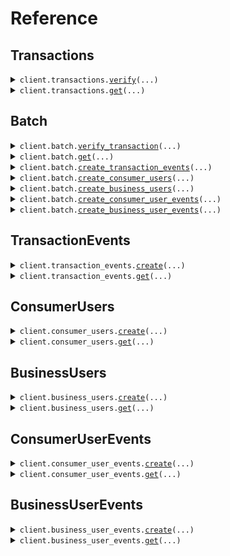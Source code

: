 # Reference
## Transactions
<details><summary><code>client.transactions.<a href="src/flagright/transactions/client.py">verify</a>(...)</code></summary>
<dl>
<dd>

#### 📝 Description

<dl>
<dd>

<dl>
<dd>

## POST Transactions

`/transactions` endpoint allows you to operate on the [Transaction entity.](/guides/overview/entities#transaction)

In order to pass the payload of a transaction to Flagright and verify the transaction, you will need to call this endpoint with the transaction payload. Not all fields are mandatory, you will only need to pass in the fields that you have and are relevant for your compliance setup.


### Payload

Here are some of the most used payload fields explained (you can find the full payload [schema below](/api-reference/api-reference/transactions/verify#request) with 1 line descriptions):

* `type`: Type of transaction (Ex: `WITHDRAWAL`, `DEPOSIT`, `TRANSFER` etc).
* `transactionId` - Unique Identifier for the transaction.
* `timestamp` - UNIX timestamp in *milliseconds* of when the transaction took place
* `transactionState` - The state of the transaction, set to `CREATED` by default. [More details here](/guides/overview/entities#transaction-lifecycle-through-transaction-events)
* `originUserId` - Unique identifier (if any) of the user who is sending the money. This user must be created within the Flagright system before using the [create a consumer user](/api-reference/api-reference/consumer-users/create) or [create a business user](/api-reference/api-reference/business-users/create) endpoint
* `destinationUserId` - Unique identifier (if any) of the user who is receiving the money. This user must be created within the Flagright system before using the [create a consumer user](/api-reference/api-reference/consumer-users/create) or [create a business user](/api-reference/api-reference/business-users/create) endpoint
* `originAmountDetails` - Details of the amount being sent from the origin
* `destinationAmountDetails` - Details of the amount being received at the destination
* `originPaymentDetails` - Payment details (if any) used at the origin (ex: `CARD`, `IBAN`, `WALLET` etc). You can click on the dropdown next to the field in the schema below to view all supported payment types.
* `destinationPaymentDetails` - Payment details (if any) used at the destination (ex: `CARD`, `IBAN`, `WALLET` etc). You can click on the dropdown next to the field in the schema below to view all supported payment types.
</dd>
</dl>
</dd>
</dl>

#### 🔌 Usage

<dl>
<dd>

<dl>
<dd>

```python
from flagright import (
    DeviceData,
    Flagright,
    Tag,
    TransactionAmountDetails,
    TransactionDestinationPaymentDetails_Card,
    TransactionOriginPaymentDetails_Card,
)

client = Flagright(
    api_key="YOUR_API_KEY",
)
client.transactions.verify(
    type="DEPOSIT",
    transaction_id="7b80a539eea6e78acbd6d458e5971482",
    timestamp=1641654664000.0,
    origin_user_id="8650a2611d0771cba03310f74bf6",
    destination_user_id="9350a2611e0771cba03310f74bf6",
    origin_amount_details=TransactionAmountDetails(
        transaction_amount=800.0,
        transaction_currency="EUR",
        country="DE",
    ),
    destination_amount_details=TransactionAmountDetails(
        transaction_amount=68351.34,
        transaction_currency="INR",
        country="IN",
    ),
    origin_payment_details=TransactionOriginPaymentDetails_Card(
        card_fingerprint="20ac00fed8ef913aefb17cfae1097cce",
        card_issued_country="TR",
        transaction_reference_field="Deposit",
        f_3_ds_done=True,
    ),
    destination_payment_details=TransactionDestinationPaymentDetails_Card(
        card_fingerprint="20ac00fed8ef913aefb17cfae1097cce",
        card_issued_country="TR",
        transaction_reference_field="Deposit",
        f_3_ds_done=True,
    ),
    promotion_code_used=True,
    reference="loan repayment",
    origin_device_data=DeviceData(
        battery_level=95.0,
        device_latitude=13.0033,
        device_longitude=76.1004,
        ip_address="10.23.191.2",
        device_identifier="3c49f915d04485e34caba",
        vpn_used=False,
        operating_system="Android 11.2",
        device_maker="ASUS",
        device_model="Zenphone M2 Pro Max",
        device_year="2018",
        app_version="1.1.0",
    ),
    destination_device_data=DeviceData(
        battery_level=95.0,
        device_latitude=13.0033,
        device_longitude=76.1004,
        ip_address="10.23.191.2",
        device_identifier="3c49f915d04485e34caba",
        vpn_used=False,
        operating_system="Android 11.2",
        device_maker="ASUS",
        device_model="Zenphone M2 Pro Max",
        device_year="2018",
        app_version="1.1.0",
    ),
    tags=[
        Tag(
            key="customKey",
            value="customValue",
        )
    ],
)

```
</dd>
</dl>
</dd>
</dl>

#### ⚙️ Parameters

<dl>
<dd>

<dl>
<dd>

**type:** `str` — Type of transaction (ex: DEPOSIT, WITHDRAWAL, TRANSFER, EXTERNAL_PAYMENT, REFUND, OTHER)
    
</dd>
</dl>

<dl>
<dd>

**transaction_id:** `str` — Unique transaction identifier
    
</dd>
</dl>

<dl>
<dd>

**timestamp:** `float` — Timestamp of when transaction took place
    
</dd>
</dl>

<dl>
<dd>

**validate_origin_user_id:** `typing.Optional[BooleanString]` — Boolean string whether Flagright should validate if provided originUserId exist. True by default
    
</dd>
</dl>

<dl>
<dd>

**validate_destination_user_id:** `typing.Optional[BooleanString]` — Boolean string whether Flagright should validate if provided destinationUserId exist. True by default
    
</dd>
</dl>

<dl>
<dd>

**origin_user_id:** `typing.Optional[str]` — UserId for where the transaction originates from
    
</dd>
</dl>

<dl>
<dd>

**destination_user_id:** `typing.Optional[str]` — UserId for transaction's destination. In other words, where the value is being transferred to.
    
</dd>
</dl>

<dl>
<dd>

**transaction_state:** `typing.Optional[TransactionState]` 
    
</dd>
</dl>

<dl>
<dd>

**origin_amount_details:** `typing.Optional[TransactionAmountDetails]` 
    
</dd>
</dl>

<dl>
<dd>

**destination_amount_details:** `typing.Optional[TransactionAmountDetails]` 
    
</dd>
</dl>

<dl>
<dd>

**origin_payment_details:** `typing.Optional[TransactionOriginPaymentDetails]` — Payment details of the origin. It can be a bank account number, wallet ID, card fingerprint etc.
    
</dd>
</dl>

<dl>
<dd>

**destination_payment_details:** `typing.Optional[TransactionDestinationPaymentDetails]` 
    
</dd>
</dl>

<dl>
<dd>

**origin_funds_info:** `typing.Optional[OriginFundsInfo]` 
    
</dd>
</dl>

<dl>
<dd>

**related_transaction_ids:** `typing.Optional[typing.Sequence[str]]` — IDs of transactions related to this transaction. Ex: refund, split bills
    
</dd>
</dl>

<dl>
<dd>

**product_type:** `typing.Optional[str]` — Type of produce being used by the consumer (ex wallets, payments etc)
    
</dd>
</dl>

<dl>
<dd>

**promotion_code_used:** `typing.Optional[bool]` — Whether a promotion code was used or not the transaction
    
</dd>
</dl>

<dl>
<dd>

**reference:** `typing.Optional[str]` — Reference field for the transaction indicating the purpose of the transaction etc.
    
</dd>
</dl>

<dl>
<dd>

**origin_device_data:** `typing.Optional[DeviceData]` 
    
</dd>
</dl>

<dl>
<dd>

**destination_device_data:** `typing.Optional[DeviceData]` 
    
</dd>
</dl>

<dl>
<dd>

**tags:** `typing.Optional[typing.Sequence[Tag]]` — Additional information that can be added via tags
    
</dd>
</dl>

<dl>
<dd>

**update_count:** `typing.Optional[float]` 
    
</dd>
</dl>

<dl>
<dd>

**request_options:** `typing.Optional[RequestOptions]` — Request-specific configuration.
    
</dd>
</dl>
</dd>
</dl>


</dd>
</dl>
</details>

<details><summary><code>client.transactions.<a href="src/flagright/transactions/client.py">get</a>(...)</code></summary>
<dl>
<dd>

#### 📝 Description

<dl>
<dd>

<dl>
<dd>

### GET Transactions

`/transactions` endpoint allows you to operate on the [Transaction entity](/guides/overview/entities#transaction).

Calling `GET /transactions/{transactionId}` will return the entire transaction payload and rule execution results for the transaction with the corresponding `transactionId`
</dd>
</dl>
</dd>
</dl>

#### 🔌 Usage

<dl>
<dd>

<dl>
<dd>

```python
from flagright import Flagright

client = Flagright(
    api_key="YOUR_API_KEY",
)
client.transactions.get(
    transaction_id="transactionId",
)

```
</dd>
</dl>
</dd>
</dl>

#### ⚙️ Parameters

<dl>
<dd>

<dl>
<dd>

**transaction_id:** `str` — Unique Transaction Identifier
    
</dd>
</dl>

<dl>
<dd>

**request_options:** `typing.Optional[RequestOptions]` — Request-specific configuration.
    
</dd>
</dl>
</dd>
</dl>


</dd>
</dl>
</details>

## Batch
<details><summary><code>client.batch.<a href="src/flagright/batch/client.py">verify_transaction</a>(...)</code></summary>
<dl>
<dd>

#### 🔌 Usage

<dl>
<dd>

<dl>
<dd>

```python
from flagright import Flagright, Transaction

client = Flagright(
    api_key="YOUR_API_KEY",
)
client.batch.verify_transaction(
    data=[
        Transaction(
            type="type",
            transaction_id="transactionId",
            timestamp=1.1,
        )
    ],
)

```
</dd>
</dl>
</dd>
</dl>

#### ⚙️ Parameters

<dl>
<dd>

<dl>
<dd>

**data:** `typing.Sequence[Transaction]` 
    
</dd>
</dl>

<dl>
<dd>

**validate_origin_user_id:** `typing.Optional[BooleanString]` — Boolean string whether Flagright should validate if provided originUserId exist. True by default
    
</dd>
</dl>

<dl>
<dd>

**validate_destination_user_id:** `typing.Optional[BooleanString]` — Boolean string whether Flagright should validate if provided destinationUserId exist. True by default
    
</dd>
</dl>

<dl>
<dd>

**batch_id:** `typing.Optional[str]` 
    
</dd>
</dl>

<dl>
<dd>

**request_options:** `typing.Optional[RequestOptions]` — Request-specific configuration.
    
</dd>
</dl>
</dd>
</dl>


</dd>
</dl>
</details>

<details><summary><code>client.batch.<a href="src/flagright/batch/client.py">get</a>(...)</code></summary>
<dl>
<dd>

#### 🔌 Usage

<dl>
<dd>

<dl>
<dd>

```python
from flagright import Flagright

client = Flagright(
    api_key="YOUR_API_KEY",
)
client.batch.get(
    batch_id="batchId",
)

```
</dd>
</dl>
</dd>
</dl>

#### ⚙️ Parameters

<dl>
<dd>

<dl>
<dd>

**batch_id:** `str` — Unique Batch Identifier
    
</dd>
</dl>

<dl>
<dd>

**page_size:** `typing.Optional[PageSize]` — Page size (default 20)
    
</dd>
</dl>

<dl>
<dd>

**page:** `typing.Optional[Page]` — Page
    
</dd>
</dl>

<dl>
<dd>

**request_options:** `typing.Optional[RequestOptions]` — Request-specific configuration.
    
</dd>
</dl>
</dd>
</dl>


</dd>
</dl>
</details>

<details><summary><code>client.batch.<a href="src/flagright/batch/client.py">create_transaction_events</a>(...)</code></summary>
<dl>
<dd>

#### 🔌 Usage

<dl>
<dd>

<dl>
<dd>

```python
from flagright import Flagright, TransactionEvent

client = Flagright(
    api_key="YOUR_API_KEY",
)
client.batch.create_transaction_events(
    data=[
        TransactionEvent(
            transaction_state="CREATED",
            timestamp=1.1,
            transaction_id="transactionId",
        )
    ],
)

```
</dd>
</dl>
</dd>
</dl>

#### ⚙️ Parameters

<dl>
<dd>

<dl>
<dd>

**data:** `typing.Sequence[TransactionEvent]` 
    
</dd>
</dl>

<dl>
<dd>

**batch_id:** `typing.Optional[str]` 
    
</dd>
</dl>

<dl>
<dd>

**request_options:** `typing.Optional[RequestOptions]` — Request-specific configuration.
    
</dd>
</dl>
</dd>
</dl>


</dd>
</dl>
</details>

<details><summary><code>client.batch.<a href="src/flagright/batch/client.py">create_consumer_users</a>(...)</code></summary>
<dl>
<dd>

#### 🔌 Usage

<dl>
<dd>

<dl>
<dd>

```python
from flagright import Flagright, User

client = Flagright(
    api_key="YOUR_API_KEY",
)
client.batch.create_consumer_users(
    data=[
        User(
            user_id="userId",
            created_timestamp=1.1,
        )
    ],
)

```
</dd>
</dl>
</dd>
</dl>

#### ⚙️ Parameters

<dl>
<dd>

<dl>
<dd>

**data:** `typing.Sequence[User]` 
    
</dd>
</dl>

<dl>
<dd>

**batch_id:** `typing.Optional[str]` 
    
</dd>
</dl>

<dl>
<dd>

**request_options:** `typing.Optional[RequestOptions]` — Request-specific configuration.
    
</dd>
</dl>
</dd>
</dl>


</dd>
</dl>
</details>

<details><summary><code>client.batch.<a href="src/flagright/batch/client.py">create_business_users</a>(...)</code></summary>
<dl>
<dd>

#### 🔌 Usage

<dl>
<dd>

<dl>
<dd>

```python
from flagright import Business, CompanyGeneralDetails, Flagright, LegalEntity

client = Flagright(
    api_key="YOUR_API_KEY",
)
client.batch.create_business_users(
    data=[
        Business(
            user_id="userId",
            created_timestamp=1.1,
            legal_entity=LegalEntity(
                company_general_details=CompanyGeneralDetails(
                    legal_name="Ozkan Hazelnut Export JSC",
                    business_industry=["Farming"],
                    main_products_services_sold=["Hazelnut"],
                ),
            ),
        )
    ],
)

```
</dd>
</dl>
</dd>
</dl>

#### ⚙️ Parameters

<dl>
<dd>

<dl>
<dd>

**data:** `typing.Sequence[Business]` 
    
</dd>
</dl>

<dl>
<dd>

**batch_id:** `typing.Optional[str]` 
    
</dd>
</dl>

<dl>
<dd>

**request_options:** `typing.Optional[RequestOptions]` — Request-specific configuration.
    
</dd>
</dl>
</dd>
</dl>


</dd>
</dl>
</details>

<details><summary><code>client.batch.<a href="src/flagright/batch/client.py">create_consumer_user_events</a>(...)</code></summary>
<dl>
<dd>

#### 🔌 Usage

<dl>
<dd>

<dl>
<dd>

```python
from flagright import ConsumerUserEvent, Flagright

client = Flagright(
    api_key="YOUR_API_KEY",
)
client.batch.create_consumer_user_events(
    data=[
        ConsumerUserEvent(
            timestamp=1.1,
            user_id="userId",
        )
    ],
)

```
</dd>
</dl>
</dd>
</dl>

#### ⚙️ Parameters

<dl>
<dd>

<dl>
<dd>

**data:** `typing.Sequence[ConsumerUserEvent]` 
    
</dd>
</dl>

<dl>
<dd>

**batch_id:** `typing.Optional[str]` 
    
</dd>
</dl>

<dl>
<dd>

**request_options:** `typing.Optional[RequestOptions]` — Request-specific configuration.
    
</dd>
</dl>
</dd>
</dl>


</dd>
</dl>
</details>

<details><summary><code>client.batch.<a href="src/flagright/batch/client.py">create_business_user_events</a>(...)</code></summary>
<dl>
<dd>

#### 🔌 Usage

<dl>
<dd>

<dl>
<dd>

```python
from flagright import BusinessUserEvent, Flagright

client = Flagright(
    api_key="YOUR_API_KEY",
)
client.batch.create_business_user_events(
    data=[
        BusinessUserEvent(
            timestamp=1.1,
            user_id="userId",
        )
    ],
)

```
</dd>
</dl>
</dd>
</dl>

#### ⚙️ Parameters

<dl>
<dd>

<dl>
<dd>

**data:** `typing.Sequence[BusinessUserEvent]` 
    
</dd>
</dl>

<dl>
<dd>

**batch_id:** `typing.Optional[str]` 
    
</dd>
</dl>

<dl>
<dd>

**request_options:** `typing.Optional[RequestOptions]` — Request-specific configuration.
    
</dd>
</dl>
</dd>
</dl>


</dd>
</dl>
</details>

## TransactionEvents
<details><summary><code>client.transaction_events.<a href="src/flagright/transaction_events/client.py">create</a>(...)</code></summary>
<dl>
<dd>

#### 📝 Description

<dl>
<dd>

<dl>
<dd>

## POST Transaction Events

`/events/transaction` endpoint allows you to operate on the [Transaction Events entity.](/guides/overview/entities#transaction-event)

Transaction events are created after the initial `POST /transactions` call (which creates a transaction) and are used to:

* Update the STATE of the transaction, using the `transactionState` field and manage the [Transaction Lifecycle](/guides/overview/entities#transaction-lifecycle-through-transaction-events)
* Update the transaction details, using the `updatedTransactionAttributes` field.

> If you have neither of the above two use cases, you do not need to use transaction events.

### Payload

Each transaction event needs three mandatory fields:

* `transactionState` - STATE of the transaction -> value is set to `CREATED` after `POST /transactions` call
* `timestamp`- the timestamp of when the event was created or occured in your system
* `transactionId` - The ID of the transaction for which this event is generated.

In order to make individual events retrievable, you also need to pass in a unique `eventId` to the request body.
</dd>
</dl>
</dd>
</dl>

#### 🔌 Usage

<dl>
<dd>

<dl>
<dd>

```python
from flagright import DeviceData, Flagright

client = Flagright(
    api_key="YOUR_API_KEY",
)
client.transaction_events.create(
    transaction_state="SUCCESSFUL",
    timestamp=1752526580000.0,
    transaction_id="443dea26147a406b957d9ee3a1247b11",
    event_id="aaeeb166147a406b957dd9147a406b957",
    event_description="Transaction created",
    meta_data=DeviceData(
        battery_level=76.3,
        device_latitude=13.009711,
        device_longitude=76.102898,
        ip_address="79.144.2.20",
        vpn_used=True,
    ),
)

```
</dd>
</dl>
</dd>
</dl>

#### ⚙️ Parameters

<dl>
<dd>

<dl>
<dd>

**transaction_state:** `TransactionState` 
    
</dd>
</dl>

<dl>
<dd>

**timestamp:** `float` — Timestamp of the event
    
</dd>
</dl>

<dl>
<dd>

**transaction_id:** `str` — Transaction ID the event pertains to
    
</dd>
</dl>

<dl>
<dd>

**event_id:** `typing.Optional[str]` — Unique event ID
    
</dd>
</dl>

<dl>
<dd>

**reason:** `typing.Optional[str]` — Reason for the event or a state change
    
</dd>
</dl>

<dl>
<dd>

**event_description:** `typing.Optional[str]` — Event description
    
</dd>
</dl>

<dl>
<dd>

**updated_transaction_attributes:** `typing.Optional[TransactionUpdatable]` 
    
</dd>
</dl>

<dl>
<dd>

**meta_data:** `typing.Optional[DeviceData]` 
    
</dd>
</dl>

<dl>
<dd>

**update_count:** `typing.Optional[float]` 
    
</dd>
</dl>

<dl>
<dd>

**request_options:** `typing.Optional[RequestOptions]` — Request-specific configuration.
    
</dd>
</dl>
</dd>
</dl>


</dd>
</dl>
</details>

<details><summary><code>client.transaction_events.<a href="src/flagright/transaction_events/client.py">get</a>(...)</code></summary>
<dl>
<dd>

#### 📝 Description

<dl>
<dd>

<dl>
<dd>

### GET Transaction Events

`/events/transaction` endpoint allows you to operate on the [Transaction Events entity.](/guides/overview/entities#transaction-event).

You can retrieve any transaction event you created using the [POST Transaction Events](/api-reference/api-reference/transaction-events/create) call.
</dd>
</dl>
</dd>
</dl>

#### 🔌 Usage

<dl>
<dd>

<dl>
<dd>

```python
from flagright import Flagright

client = Flagright(
    api_key="YOUR_API_KEY",
)
client.transaction_events.get(
    event_id="eventId",
)

```
</dd>
</dl>
</dd>
</dl>

#### ⚙️ Parameters

<dl>
<dd>

<dl>
<dd>

**event_id:** `str` — Unique Transaction Identifier
    
</dd>
</dl>

<dl>
<dd>

**request_options:** `typing.Optional[RequestOptions]` — Request-specific configuration.
    
</dd>
</dl>
</dd>
</dl>


</dd>
</dl>
</details>

## ConsumerUsers
<details><summary><code>client.consumer_users.<a href="src/flagright/consumer_users/client.py">create</a>(...)</code></summary>
<dl>
<dd>

#### 📝 Description

<dl>
<dd>

<dl>
<dd>

## POST Consumer User

`/consumer/user` endpoint allows you to operate on the Consumer user entity.

In order to pass the payload of a User to Flagright and verify the User, you will need to call this endpoint with the User payload. Not all fields are mandatory, you will only need to pass in the fields that you have and are relevant for your compliance setup.

### Payload

Each consumer user needs two mandatory fields:

* `userId` - Unique identifier for the user
* `createdTimestamp` - UNIX timestamp in *milliseconds* for when the User is created in your system
</dd>
</dl>
</dd>
</dl>

#### 🔌 Usage

<dl>
<dd>

<dl>
<dd>

```python
from flagright import (
    Address,
    ConsumerName,
    ContactDetails,
    Flagright,
    LegalDocument,
    Tag,
    UserDetails,
    UserTag,
)

client = Flagright(
    api_key="YOUR_API_KEY",
)
client.consumer_users.create(
    user_id="96647cfd9e8fe66ee0f3362e011e34e8",
    created_timestamp=1641654664000.0,
    user_details=UserDetails(
        name=ConsumerName(
            first_name="Baran",
            middle_name="Realblood",
            last_name="Ozkan",
        ),
        date_of_birth="1991-01-01",
        country_of_residence="US",
        country_of_nationality="DE",
    ),
    legal_documents=[
        LegalDocument(
            document_type="passport",
            document_number="Z9431P",
            document_issued_date=1639939034000.0,
            document_expiration_date=1839939034000.0,
            document_issued_country="DE",
            tags=[
                Tag(
                    key="customerType",
                    value="wallet",
                )
            ],
        )
    ],
    contact_details=ContactDetails(
        email_ids=["baran@flagright.com"],
        contact_numbers=["+37112345432"],
        websites=["flagright.com"],
        addresses=[
            Address(
                address_lines=["Klara-Franke Str 20"],
                postcode="10557",
                city="Berlin",
                state="Berlin",
                country="Germany",
                tags=[
                    Tag(
                        key="customKey",
                        value="customValue",
                    )
                ],
            )
        ],
    ),
    tags=[
        UserTag(
            key="customKey",
            value="customValue",
        )
    ],
)

```
</dd>
</dl>
</dd>
</dl>

#### ⚙️ Parameters

<dl>
<dd>

<dl>
<dd>

**user_id:** `str` — Unique user ID
    
</dd>
</dl>

<dl>
<dd>

**created_timestamp:** `float` — Timestamp when userId is created
    
</dd>
</dl>

<dl>
<dd>

**lock_cra_risk_level:** `typing.Optional[BooleanString]` — Boolean string whether Flagright should lock the CRA risk level for the user.
    
</dd>
</dl>

<dl>
<dd>

**lock_kyc_risk_level:** `typing.Optional[BooleanString]` — Boolean string whether Flagright should lock the KYC risk level for the user.
    
</dd>
</dl>

<dl>
<dd>

**validate_user_id:** `typing.Optional[BooleanString]` — Boolean string whether Flagright should validate the userId
    
</dd>
</dl>

<dl>
<dd>

**activated_timestamp:** `typing.Optional[float]` — Timestamp when user was activated
    
</dd>
</dl>

<dl>
<dd>

**user_details:** `typing.Optional[UserDetails]` 
    
</dd>
</dl>

<dl>
<dd>

**user_state_details:** `typing.Optional[UserStateDetails]` 
    
</dd>
</dl>

<dl>
<dd>

**kyc_status_details:** `typing.Optional[KycStatusDetails]` 
    
</dd>
</dl>

<dl>
<dd>

**eodd_date:** `typing.Optional[float]` 
    
</dd>
</dl>

<dl>
<dd>

**employment_status:** `typing.Optional[EmploymentStatus]` 
    
</dd>
</dl>

<dl>
<dd>

**occupation:** `typing.Optional[str]` 
    
</dd>
</dl>

<dl>
<dd>

**legal_documents:** `typing.Optional[typing.Sequence[LegalDocument]]` — User's legal identity documents - See Document Model for details
    
</dd>
</dl>

<dl>
<dd>

**contact_details:** `typing.Optional[ContactDetails]` 
    
</dd>
</dl>

<dl>
<dd>

**employment_details:** `typing.Optional[EmploymentDetails]` 
    
</dd>
</dl>

<dl>
<dd>

**transaction_limits:** `typing.Optional[TransactionLimits]` 
    
</dd>
</dl>

<dl>
<dd>

**expected_income:** `typing.Optional[ExpectedIncome]` 
    
</dd>
</dl>

<dl>
<dd>

**risk_level:** `typing.Optional[RiskLevel]` 
    
</dd>
</dl>

<dl>
<dd>

**kyc_risk_level:** `typing.Optional[RiskLevel]` 
    
</dd>
</dl>

<dl>
<dd>

**acquisition_channel:** `typing.Optional[AcquisitionChannel]` 
    
</dd>
</dl>

<dl>
<dd>

**reason_for_account_opening:** `typing.Optional[typing.Sequence[str]]` 
    
</dd>
</dl>

<dl>
<dd>

**source_of_funds:** `typing.Optional[typing.Sequence[SourceOfFunds]]` 
    
</dd>
</dl>

<dl>
<dd>

**user_segment:** `typing.Optional[ConsumerUserSegment]` 
    
</dd>
</dl>

<dl>
<dd>

**pep_status:** `typing.Optional[typing.Sequence[PepStatus]]` 
    
</dd>
</dl>

<dl>
<dd>

**sanctions_status:** `typing.Optional[SanctionsStatus]` 
    
</dd>
</dl>

<dl>
<dd>

**adverse_media_status:** `typing.Optional[AdverseMediaStatus]` 
    
</dd>
</dl>

<dl>
<dd>

**last_transaction_timestamp:** `typing.Optional[float]` — Timestamp of the last successful transaction of the user
    
</dd>
</dl>

<dl>
<dd>

**linked_entities:** `typing.Optional[UserEntityLink]` 
    
</dd>
</dl>

<dl>
<dd>

**saved_payment_details:** `typing.Optional[typing.Sequence[UserSavedPaymentDetailsItem]]` 
    
</dd>
</dl>

<dl>
<dd>

**tags:** `typing.Optional[typing.Sequence[UserTag]]` — Additional information that can be added via tags
    
</dd>
</dl>

<dl>
<dd>

**attachments:** `typing.Optional[typing.Sequence[PersonAttachment]]` — Uploaded user's attachment
    
</dd>
</dl>

<dl>
<dd>

**update_count:** `typing.Optional[float]` 
    
</dd>
</dl>

<dl>
<dd>

**request_options:** `typing.Optional[RequestOptions]` — Request-specific configuration.
    
</dd>
</dl>
</dd>
</dl>


</dd>
</dl>
</details>

<details><summary><code>client.consumer_users.<a href="src/flagright/consumer_users/client.py">get</a>(...)</code></summary>
<dl>
<dd>

#### 📝 Description

<dl>
<dd>

<dl>
<dd>

### GET Consumer User

`/consumer/user` endpoint allows you to operate on the Consumer User entity.

Calling `GET /consumer/user/{userId}` will return the entire user payload and rule execution results for the user with the corresponding `userId`
</dd>
</dl>
</dd>
</dl>

#### 🔌 Usage

<dl>
<dd>

<dl>
<dd>

```python
from flagright import Flagright

client = Flagright(
    api_key="YOUR_API_KEY",
)
client.consumer_users.get(
    user_id="userId",
)

```
</dd>
</dl>
</dd>
</dl>

#### ⚙️ Parameters

<dl>
<dd>

<dl>
<dd>

**user_id:** `str` — 
    
</dd>
</dl>

<dl>
<dd>

**request_options:** `typing.Optional[RequestOptions]` — Request-specific configuration.
    
</dd>
</dl>
</dd>
</dl>


</dd>
</dl>
</details>

## BusinessUsers
<details><summary><code>client.business_users.<a href="src/flagright/business_users/client.py">create</a>(...)</code></summary>
<dl>
<dd>

#### 📝 Description

<dl>
<dd>

<dl>
<dd>

## POST Business User

`/business/user` endpoint allows you to operate on the Business user entity.

In order to pass the payload of a User to Flagright and verify the User, you will need to call this endpoint with the User payload. Not all fields are mandatory, you will only need to pass in the fields that you have and are relevant for your compliance setup.

### Payload


Each business user needs three mandatory fields:

* `userId` - Unique identifier for the user
* `legalEntity` - Details of the business legal entity (CompanyGeneralDetails, FinancialDetails etc) - only `legalName`in `CompanyGeneralDetails` is mandatory
* `createdTimestamp` - UNIX timestamp in *milliseconds* for when the User is created in your system
</dd>
</dl>
</dd>
</dl>

#### 🔌 Usage

<dl>
<dd>

<dl>
<dd>

```python
from flagright import CompanyGeneralDetails, Flagright, LegalEntity

client = Flagright(
    api_key="YOUR_API_KEY",
)
client.business_users.create(
    user_id="userId",
    created_timestamp=1.1,
    legal_entity=LegalEntity(
        company_general_details=CompanyGeneralDetails(
            legal_name="Ozkan Hazelnut Export JSC",
            business_industry=["Farming"],
            main_products_services_sold=["Hazelnut"],
        ),
    ),
)

```
</dd>
</dl>
</dd>
</dl>

#### ⚙️ Parameters

<dl>
<dd>

<dl>
<dd>

**user_id:** `str` — Unique user ID for the user
    
</dd>
</dl>

<dl>
<dd>

**created_timestamp:** `float` — Timestamp when the user was created
    
</dd>
</dl>

<dl>
<dd>

**legal_entity:** `LegalEntity` 
    
</dd>
</dl>

<dl>
<dd>

**lock_cra_risk_level:** `typing.Optional[BooleanString]` — Boolean string whether Flagright should lock the CRA risk level for the user.
    
</dd>
</dl>

<dl>
<dd>

**lock_kyc_risk_level:** `typing.Optional[BooleanString]` — Boolean string whether Flagright should lock the KYC risk level for the user.
    
</dd>
</dl>

<dl>
<dd>

**validate_user_id:** `typing.Optional[BooleanString]` — Boolean string whether Flagright should validate the userId
    
</dd>
</dl>

<dl>
<dd>

**activated_timestamp:** `typing.Optional[float]` — Timestamp when the user was activated
    
</dd>
</dl>

<dl>
<dd>

**user_state_details:** `typing.Optional[UserStateDetails]` 
    
</dd>
</dl>

<dl>
<dd>

**kyc_status_details:** `typing.Optional[KycStatusDetails]` 
    
</dd>
</dl>

<dl>
<dd>

**share_holders:** `typing.Optional[typing.Sequence[Person]]` — Shareholders (beneficiaries) of the company that hold at least 25% ownership. Can be another company or an individual
    
</dd>
</dl>

<dl>
<dd>

**directors:** `typing.Optional[typing.Sequence[Person]]` — Director(s) of the company. Must be at least one
    
</dd>
</dl>

<dl>
<dd>

**transaction_limits:** `typing.Optional[TransactionLimits]` 
    
</dd>
</dl>

<dl>
<dd>

**risk_level:** `typing.Optional[RiskLevel]` 
    
</dd>
</dl>

<dl>
<dd>

**kyc_risk_level:** `typing.Optional[RiskLevel]` 
    
</dd>
</dl>

<dl>
<dd>

**allowed_payment_methods:** `typing.Optional[typing.Sequence[PaymentMethod]]` 
    
</dd>
</dl>

<dl>
<dd>

**last_transaction_timestamp:** `typing.Optional[float]` — Timestamp of the last successful transaction of the user
    
</dd>
</dl>

<dl>
<dd>

**linked_entities:** `typing.Optional[UserEntityLink]` 
    
</dd>
</dl>

<dl>
<dd>

**acquisition_channel:** `typing.Optional[AcquisitionChannel]` 
    
</dd>
</dl>

<dl>
<dd>

**saved_payment_details:** `typing.Optional[typing.Sequence[BusinessSavedPaymentDetailsItem]]` 
    
</dd>
</dl>

<dl>
<dd>

**mcc_details:** `typing.Optional[MccDetails]` 
    
</dd>
</dl>

<dl>
<dd>

**tags:** `typing.Optional[typing.Sequence[UserTag]]` — Additional information that can be added via tags
    
</dd>
</dl>

<dl>
<dd>

**attachments:** `typing.Optional[typing.Sequence[PersonAttachment]]` — User's attachments uploaded by business user
    
</dd>
</dl>

<dl>
<dd>

**update_count:** `typing.Optional[float]` 
    
</dd>
</dl>

<dl>
<dd>

**request_options:** `typing.Optional[RequestOptions]` — Request-specific configuration.
    
</dd>
</dl>
</dd>
</dl>


</dd>
</dl>
</details>

<details><summary><code>client.business_users.<a href="src/flagright/business_users/client.py">get</a>(...)</code></summary>
<dl>
<dd>

#### 📝 Description

<dl>
<dd>

<dl>
<dd>

### GET Business User

`/business/user` endpoint allows you to operate on the Business User entity.

Calling `GET /business/user/{userId}` will return the entire User payload and rule execution results for the User with the corresponding `userId`
</dd>
</dl>
</dd>
</dl>

#### 🔌 Usage

<dl>
<dd>

<dl>
<dd>

```python
from flagright import Flagright

client = Flagright(
    api_key="YOUR_API_KEY",
)
client.business_users.get(
    user_id="userId",
)

```
</dd>
</dl>
</dd>
</dl>

#### ⚙️ Parameters

<dl>
<dd>

<dl>
<dd>

**user_id:** `str` — 
    
</dd>
</dl>

<dl>
<dd>

**request_options:** `typing.Optional[RequestOptions]` — Request-specific configuration.
    
</dd>
</dl>
</dd>
</dl>


</dd>
</dl>
</details>

## ConsumerUserEvents
<details><summary><code>client.consumer_user_events.<a href="src/flagright/consumer_user_events/client.py">create</a>(...)</code></summary>
<dl>
<dd>

#### 📝 Description

<dl>
<dd>

<dl>
<dd>

## POST Consumer User Events

`/events/consumer/user` endpoint allows you to operate on the Consumer User Events entity.

User events are created after the initial `POST /consumer/users` call (which creates a user) and are used to:

* Update the STATE and KYC Status of the user, using the `userStateDetails` or `kycStatusDetails` field
* Update the user details, using the `updatedConsumerUserAttributes` field.

> If you have neither of the above two use cases, you do not need to use user events.

### Payload

Each user event needs three mandatory fields:

* `timestamp`- the timestamp of when the event was created or occured in your system
* `userId` - The ID of the transaction for which this event is generated.

In order to make individual events retrievable, you also need to pass in a unique `eventId` to the request body.
</dd>
</dl>
</dd>
</dl>

#### 🔌 Usage

<dl>
<dd>

<dl>
<dd>

```python
from flagright import Flagright

client = Flagright(
    api_key="YOUR_API_KEY",
)
client.consumer_user_events.create(
    timestamp=1.1,
    user_id="userId",
)

```
</dd>
</dl>
</dd>
</dl>

#### ⚙️ Parameters

<dl>
<dd>

<dl>
<dd>

**timestamp:** `float` — Timestamp of the event
    
</dd>
</dl>

<dl>
<dd>

**user_id:** `str` — Transaction ID the event pertains to
    
</dd>
</dl>

<dl>
<dd>

**allow_user_type_conversion:** `typing.Optional[BooleanString]` — Boolean string whether Flagright should allow a Consumer user event to be applied to a Business user with the same user ID. This will converts a Business user to a Consumer user.
    
</dd>
</dl>

<dl>
<dd>

**lock_kyc_risk_level:** `typing.Optional[BooleanString]` — Boolean string whether Flagright should lock the KYC risk level for the user.
    
</dd>
</dl>

<dl>
<dd>

**lock_cra_risk_level:** `typing.Optional[BooleanString]` — Boolean string whether Flagright should lock the CRA risk level for the user.
    
</dd>
</dl>

<dl>
<dd>

**event_id:** `typing.Optional[str]` — Unique event ID
    
</dd>
</dl>

<dl>
<dd>

**reason:** `typing.Optional[str]` — Reason for the event or a state change
    
</dd>
</dl>

<dl>
<dd>

**event_description:** `typing.Optional[str]` — Event description
    
</dd>
</dl>

<dl>
<dd>

**updated_consumer_user_attributes:** `typing.Optional[UserOptional]` 
    
</dd>
</dl>

<dl>
<dd>

**update_count:** `typing.Optional[float]` 
    
</dd>
</dl>

<dl>
<dd>

**request_options:** `typing.Optional[RequestOptions]` — Request-specific configuration.
    
</dd>
</dl>
</dd>
</dl>


</dd>
</dl>
</details>

<details><summary><code>client.consumer_user_events.<a href="src/flagright/consumer_user_events/client.py">get</a>(...)</code></summary>
<dl>
<dd>

#### 📝 Description

<dl>
<dd>

<dl>
<dd>

### GET a Consumer User Event
You can retrieve any consumer user event you created using the [POST Consumer User Events](/api-reference/api-reference/consumer-user-events/create) call.
</dd>
</dl>
</dd>
</dl>

#### 🔌 Usage

<dl>
<dd>

<dl>
<dd>

```python
from flagright import Flagright

client = Flagright(
    api_key="YOUR_API_KEY",
)
client.consumer_user_events.get(
    event_id="eventId",
)

```
</dd>
</dl>
</dd>
</dl>

#### ⚙️ Parameters

<dl>
<dd>

<dl>
<dd>

**event_id:** `str` — Unique Consumer User Event Identifier
    
</dd>
</dl>

<dl>
<dd>

**request_options:** `typing.Optional[RequestOptions]` — Request-specific configuration.
    
</dd>
</dl>
</dd>
</dl>


</dd>
</dl>
</details>

## BusinessUserEvents
<details><summary><code>client.business_user_events.<a href="src/flagright/business_user_events/client.py">create</a>(...)</code></summary>
<dl>
<dd>

#### 📝 Description

<dl>
<dd>

<dl>
<dd>

## POST Business User Events

`/events/business/user` endpoint allows you to operate on the Business User Events entity.

User events are created after the initial `POST /business/users` call (which creates a user) and are used to:

* Update the STATE and KYC Status of the user, using the `userStateDetails` or `kycStatusDetails` field
* Update the user details, using the `updatedBusinessUserAttributes` field.

> If you have neither of the above two use cases, you do not need to use user events.

### Payload

Each user event needs three mandatory fields:

* `timestamp`- the timestamp of when the event was created or occured in your system
* `userId` - The ID of the transaction for which this event is generated.

In order to make individual events retrievable, you also need to pass in a unique `eventId` to the request body.
</dd>
</dl>
</dd>
</dl>

#### 🔌 Usage

<dl>
<dd>

<dl>
<dd>

```python
from flagright import Flagright

client = Flagright(
    api_key="YOUR_API_KEY",
)
client.business_user_events.create(
    timestamp=1.1,
    user_id="userId",
)

```
</dd>
</dl>
</dd>
</dl>

#### ⚙️ Parameters

<dl>
<dd>

<dl>
<dd>

**timestamp:** `float` — Timestamp of the event
    
</dd>
</dl>

<dl>
<dd>

**user_id:** `str` — Transaction ID the event pertains to
    
</dd>
</dl>

<dl>
<dd>

**allow_user_type_conversion:** `typing.Optional[BooleanString]` — Boolean string whether Flagright should allow a Business user event to be applied to a Consumer user with the same user ID. This will converts a Consumer user to a Business user.
    
</dd>
</dl>

<dl>
<dd>

**lock_kyc_risk_level:** `typing.Optional[BooleanString]` — Boolean string whether Flagright should lock the KYC risk level for the user.
    
</dd>
</dl>

<dl>
<dd>

**lock_cra_risk_level:** `typing.Optional[BooleanString]` — Boolean string whether Flagright should lock the CRA risk level for the user.
    
</dd>
</dl>

<dl>
<dd>

**event_id:** `typing.Optional[str]` — Unique event ID
    
</dd>
</dl>

<dl>
<dd>

**reason:** `typing.Optional[str]` — Reason for the event or a state change
    
</dd>
</dl>

<dl>
<dd>

**event_description:** `typing.Optional[str]` — Event description
    
</dd>
</dl>

<dl>
<dd>

**updated_business_user_attributes:** `typing.Optional[BusinessOptional]` 
    
</dd>
</dl>

<dl>
<dd>

**update_count:** `typing.Optional[float]` 
    
</dd>
</dl>

<dl>
<dd>

**request_options:** `typing.Optional[RequestOptions]` — Request-specific configuration.
    
</dd>
</dl>
</dd>
</dl>


</dd>
</dl>
</details>

<details><summary><code>client.business_user_events.<a href="src/flagright/business_user_events/client.py">get</a>(...)</code></summary>
<dl>
<dd>

#### 📝 Description

<dl>
<dd>

<dl>
<dd>

### GET a Business User Event
You can retrieve any business user event you created using the [POST Business User Events](/api-reference/api-reference/business-user-events/create) call.
</dd>
</dl>
</dd>
</dl>

#### 🔌 Usage

<dl>
<dd>

<dl>
<dd>

```python
from flagright import Flagright

client = Flagright(
    api_key="YOUR_API_KEY",
)
client.business_user_events.get(
    event_id="eventId",
)

```
</dd>
</dl>
</dd>
</dl>

#### ⚙️ Parameters

<dl>
<dd>

<dl>
<dd>

**event_id:** `str` — Unique Business User Event Identifier
    
</dd>
</dl>

<dl>
<dd>

**request_options:** `typing.Optional[RequestOptions]` — Request-specific configuration.
    
</dd>
</dl>
</dd>
</dl>


</dd>
</dl>
</details>

